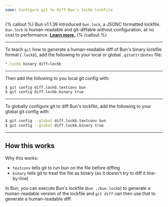 ```yaml
---
name: Configure git to diff Bun's lockb lockfile
---
```


{% callout %}
Bun v1.1.39 introduced `bun.lock`, a JSONC formatted lockfile. `bun.lock` is human-readable and git-diffable without configuration, at no cost to performance. [**Learn more.**](https://bun.sh/docs/install/lockfile#text-based-lockfile)
{% /callout %}

---

To teach `git` how to generate a human-readable diff of Bun's binary lockfile format (`.lockb`), add the following to your local or global `.gitattributes` file:

```js
*.lockb binary diff=lockb
```

---

Then add the following to you local git config with:

```sh
$ git config diff.lockb.textconv bun
$ git config diff.lockb.binary true
```

---

To globally configure git to diff Bun's lockfile, add the following to your global git config with:

```sh
$ git config --global diff.lockb.textconv bun
$ git config --global diff.lockb.binary true
```

---

## How this works

Why this works:

- `textconv` tells git to run bun on the file before diffing
- `binary` tells git to treat the file as binary (so it doesn't try to diff it line-by-line)

In Bun, you can execute Bun's lockfile (`bun ./bun.lockb`) to generate a human-readable version of the lockfile and `git diff` can then use that to generate a human-readable diff.
